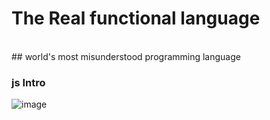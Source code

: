 
# The Real functional language
<br>
## world's most misunderstood programming language


### js Intro 
![image](https://user-images.githubusercontent.com/67835881/116962798-a9f67180-acc4-11eb-8be5-313ae7729e89.png)
